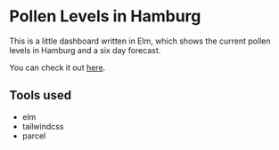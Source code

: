 # Pollen Levels in Hamburg

This is a little dashboard written in Elm, which shows the current pollen levels in Hamburg and a six day forecast.

You can check it out [here](https://oem.github.io/pollen/).

## Tools used

* elm
* tailwindcss
* parcel
